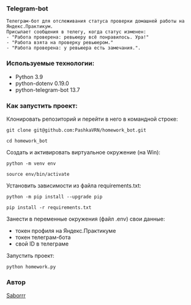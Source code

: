### Telegram-bot

```
Телеграм-бот для отслеживания статуса проверки домашней работы на Яндекс.Практикум.
Присылает сообщения в телегу, когда статус изменен: 
- "Работа проверена: ревьюеру всё понравилось. Ура!"
- "Работа взята на проверку ревьюером."
- "Работа проверена: у ревьюера есть замечания.".
```

### Используемые технологии:
- Python 3.9
- python-dotenv 0.19.0
- python-telegram-bot 13.7

### Как запустить проект:

Клонировать репозиторий и перейти в него в командной строке:

```
git clone git@github.com:PashkaVRN/homework_bot.git
```

```
cd homework_bot
```

Cоздать и активировать виртуальное окружение (на Win):

```
python -m venv env
```

```
source env/bin/activate
```

Установить зависимости из файла requirements.txt:

```
python -m pip install --upgrade pip
```

```
pip install -r requirements.txt
```

Занести в переменные окружения (файл .env) свои данные:
- токен профиля на Яндекс.Практикуме
- токен телеграм-бота
- свой ID в телеграме


Запустить проект:

```
python homework.py
```
### Автор

[Saborrr](https://github.com/Saborrr)
